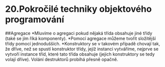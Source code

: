 # 20.Pokročilé techniky objektového programování

##Agregace
*Mluvíme o agregaci pokud nějaká třída obsahuje jiné třídy (také se jím říká komponenty). 
*Pomocí agregace můžeme tvořit složitější třídy pomocí jednodušších. 
*Konstruktory se v takovém případě chovají tak, že dříve, než se spustí konstruktor třídy, jejíž instanci vytváříme, nejprve se vytvoří instance tříd, které tato třída obsahuje (jejich konstruktory se tedy volají dříve). Volání destruktorů probíhá přesně opačně.
